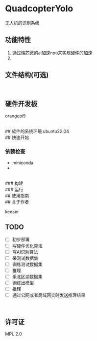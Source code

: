 # QuadcopterYolo
无人机的识别系统


## 功能特性
1. 通过瑞芯微的ai加速npu来实现硬件的加速
2. 

## 文件结构(可选)
<!-- 可以描述下文件的结构 -->



<br/>

## 硬件开发板
orangepi5


<br/>  
## 软件的系统环境
ubuntu22.04
<br/>  
## 快速开始

### 依赖检查
- miniconda
- 
<br/>  
### 构建

<!-- 描述如何构建该项目 -->
<br/>  
### 运行

<!-- 描述如何运行该项目 -->


<br/>  
## 使用指南

<!-- 描述如何使用该项目 -->

<br/>  
## 关于作者

keeser
<br/>  
## TODO
- [ ] 初步部署
- [ ] 写硬件优化算法
- [ ] 写AI识别算法
- [ ] 采测试数据集
- [ ] 训练测试数据集
- [ ] 推理
- [ ] 采北区湖数据集
- [ ] 训练出模型
- [ ] 推理
- [ ] 通过公网或者局域网实时发送推理结果

<br/>  

## 许可证
MPL 2.0
